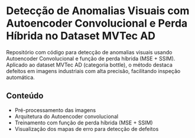 # Detecção de Anomalias Visuais com Autoencoder Convolucional e Perda Híbrida no Dataset MVTec AD

Repositório com código para detecção de anomalias visuais usando Autoencoder Convolucional e função de perda híbrida (MSE + SSIM). Aplicado ao dataset MVTec AD (categoria bottle), o método destaca defeitos em imagens industriais com alta precisão, facilitando inspeção automática.

## Conteúdo

- Pré-processamento das imagens
- Arquitetura do Autoencoder convolucional
- Treinamento com função de perda híbrida (MSE + SSIM)
- Visualização dos mapas de erro para detecção de defeitos
